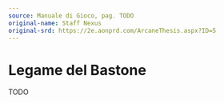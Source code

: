 ```yaml
---
source: Manuale di Gioco, pag. TODO
original-name: Staff Nexus
original-srd: https://2e.aonprd.com/ArcaneThesis.aspx?ID=5
---
```


# Legame del Bastone

TODO
